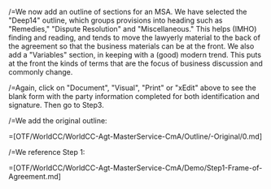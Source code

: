 /=We now add an outline of sections for an MSA.  We have selected the "Deep14" outline, which groups provisions into heading such as "Remedies," "Dispute Resolution" and "Miscellaneous."  This helps (IMHO) finding and reading, and tends to move the lawyerly material to the back of the agreement so that the business materials can be at the front.  We also add a "Variables" section, in keeping with a (good) modern trend.  This puts at the front the kinds of terms that are the focus of business discussion and commonly change. 

/=Again, click on "Document", "Visual", "Print" or "xEdit" above to see the blank form with the party information completed for both identification and signature.  Then go to Step3.

/=We add the original outline:

=[OTF/WorldCC/WorldCC-Agt-MasterService-CmA/Outline/-Original/0.md]

/=We reference Step 1:

=[OTF/WorldCC/WorldCC-Agt-MasterService-CmA/Demo/Step1-Frame-of-Agreement.md]